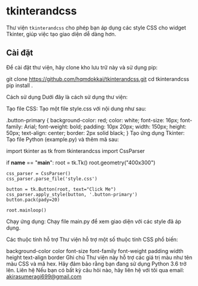 # tkinterandcss

Thư viện `tkinterandcss` cho phép bạn áp dụng các style CSS cho widget Tkinter, giúp việc tạo giao diện dễ dàng hơn.

## Cài đặt

Để cài đặt thư viện, hãy clone kho lưu trữ này và sử dụng pip:

git clone https://github.com/hqmdokkai/tkinterandcss.git
cd tkinterandcss
pip install .

Cách sử dụng
Dưới đây là cách sử dụng thư viện:

Tạo file CSS: Tạo một file style.css với nội dung như sau:

.button-primary {
    background-color: red;
    color: white;
    font-size: 16px;
    font-family: Arial;
    font-weight: bold;
    padding: 10px 20px;
    width: 150px;
    height: 50px;
    text-align: center;
    border: 2px solid black;
}
Tạo ứng dụng Tkinter: Tạo file Python (example.py) và thêm mã sau:

import tkinter as tk
from tkinterandcss import CssParser

if __name__ == "__main__":
    root = tk.Tk()
    root.geometry("400x300")

    css_parser = CssParser()
    css_parser.parse_file('style.css')

    button = tk.Button(root, text="Click Me")
    css_parser.apply_style(button, '.button-primary')
    button.pack(pady=20)

    root.mainloop()
Chạy ứng dụng: Chạy file main.py để xem giao diện với các style đã áp dụng.

Các thuộc tính hỗ trợ
Thư viện hỗ trợ một số thuộc tính CSS phổ biến:

background-color
color
font-size
font-family
font-weight
padding
width
height
text-align
border
Ghi chú
Thư viện này hỗ trợ các giá trị màu như tên màu CSS và mã hex.
Hãy đảm bảo rằng bạn đang sử dụng Python 3.6 trở lên.
Liên hệ
Nếu bạn có bất kỳ câu hỏi nào, hãy liên hệ với tôi qua email: akirasumeragi699@gmail.com